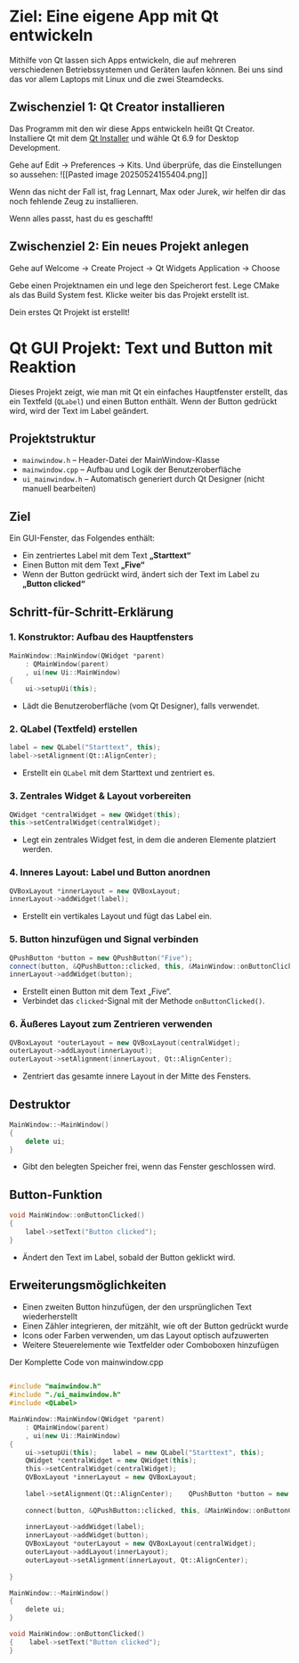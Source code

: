 
# Ziel: Eine eigene App mit Qt entwickeln

Mithilfe von Qt lassen sich Apps entwickeln, die auf mehreren verschiedenen Betriebssystemen und Geräten laufen können. Bei uns sind das vor allem Laptops mit Linux und die zwei Steamdecks. 

## Zwischenziel 1: Qt Creator installieren

Das Programm mit den wir diese Apps entwickeln heißt Qt Creator. 
Installiere Qt mit dem [Qt Installer](https://www.qt.io/download-qt-installer-oss) und wähle Qt 6.9 for Desktop Development.

Gehe auf Edit -> Preferences  ->  Kits. Und überprüfe, das die Einstellungen so aussehen: 
![[Pasted image 20250524155404.png]]

Wenn das nicht der Fall ist, frag Lennart, Max oder Jurek, wir helfen dir das noch fehlende Zeug zu installieren.

Wenn alles passt, hast du es geschafft!

## Zwischenziel 2:  Ein neues Projekt anlegen

Gehe auf Welcome -> Create Project -> Qt Widgets Application -> Choose

 Gebe einen Projektnamen ein und lege den Speicherort fest. Lege CMake als das Build System fest. Klicke weiter bis das Projekt erstellt ist.

Dein erstes Qt Projekt ist erstellt!

# Qt GUI Projekt: Text und Button mit Reaktion

Dieses Projekt zeigt, wie man mit Qt ein einfaches Hauptfenster erstellt, das ein Textfeld (`QLabel`) und einen Button enthält. Wenn der Button gedrückt wird, wird der Text im Label geändert.

## Projektstruktur

- `mainwindow.h` – Header-Datei der MainWindow-Klasse  
- `mainwindow.cpp` – Aufbau und Logik der Benutzeroberfläche  
- `ui_mainwindow.h` – Automatisch generiert durch Qt Designer (nicht manuell bearbeiten)  

## Ziel

Ein GUI-Fenster, das Folgendes enthält:

- Ein zentriertes Label mit dem Text **„Starttext“**  
- Einen Button mit dem Text **„Five“**  
- Wenn der Button gedrückt wird, ändert sich der Text im Label zu **„Button clicked“**  

## Schritt-für-Schritt-Erklärung

### 1. Konstruktor: Aufbau des Hauptfensters

```cpp
MainWindow::MainWindow(QWidget *parent)
    : QMainWindow(parent)
    , ui(new Ui::MainWindow)
{
    ui->setupUi(this);
```

- Lädt die Benutzeroberfläche (vom Qt Designer), falls verwendet.

### 2. QLabel (Textfeld) erstellen

```cpp
label = new QLabel("Starttext", this);
label->setAlignment(Qt::AlignCenter);
```

- Erstellt ein `QLabel` mit dem Starttext und zentriert es.


### 3. Zentrales Widget & Layout vorbereiten

```cpp
QWidget *centralWidget = new QWidget(this);
this->setCentralWidget(centralWidget);
```

- Legt ein zentrales Widget fest, in dem die anderen Elemente platziert werden.


### 4. Inneres Layout: Label und Button anordnen

```cpp
QVBoxLayout *innerLayout = new QVBoxLayout;
innerLayout->addWidget(label);
```

- Erstellt ein vertikales Layout und fügt das Label ein.


### 5. Button hinzufügen und Signal verbinden

```cpp
QPushButton *button = new QPushButton("Five");
connect(button, &QPushButton::clicked, this, &MainWindow::onButtonClicked);
innerLayout->addWidget(button);
```

- Erstellt einen Button mit dem Text „Five“.  
- Verbindet das `clicked`-Signal mit der Methode `onButtonClicked()`.  

### 6. Äußeres Layout zum Zentrieren verwenden

```cpp
QVBoxLayout *outerLayout = new QVBoxLayout(centralWidget);
outerLayout->addLayout(innerLayout);
outerLayout->setAlignment(innerLayout, Qt::AlignCenter);
```

- Zentriert das gesamte innere Layout in der Mitte des Fensters.


## Destruktor

```cpp
MainWindow::~MainWindow()
{
    delete ui;
}
```

- Gibt den belegten Speicher frei, wenn das Fenster geschlossen wird.

## Button-Funktion

```cpp
void MainWindow::onButtonClicked()
{
    label->setText("Button clicked");
}
```

- Ändert den Text im Label, sobald der Button geklickt wird.

## Erweiterungsmöglichkeiten

- Einen zweiten Button hinzufügen, der den ursprünglichen Text wiederherstellt  
- Einen Zähler integrieren, der mitzählt, wie oft der Button gedrückt wurde  
- Icons oder Farben verwenden, um das Layout optisch aufzuwerten  
- Weitere Steuerelemente wie Textfelder oder Comboboxen hinzufügen  



Der Komplette Code von mainwindow.cpp

 ```cpp
   
#include "mainwindow.h"  
#include "./ui_mainwindow.h"  
#include <QLabel>

MainWindow::MainWindow(QWidget *parent)  
    : QMainWindow(parent)  
    , ui(new Ui::MainWindow)  
{  
    ui->setupUi(this);    label = new QLabel("Starttext", this);  
    QWidget *centralWidget = new QWidget(this);  
    this->setCentralWidget(centralWidget);    
    QVBoxLayout *innerLayout = new QVBoxLayout;
    
    label->setAlignment(Qt::AlignCenter);    QPushButton *button = new QPushButton("Five");  
    
    connect(button, &QPushButton::clicked, this, &MainWindow::onButtonClicked);
    
    innerLayout->addWidget(label);  
    innerLayout->addWidget(button);    
    QVBoxLayout *outerLayout = new QVBoxLayout(centralWidget);  
    outerLayout->addLayout(innerLayout);  
    outerLayout->setAlignment(innerLayout, Qt::AlignCenter); 
    
}

MainWindow::~MainWindow()  
{  
    delete ui;  
}

void MainWindow::onButtonClicked()  
{    label->setText("Button clicked");  
}
```


